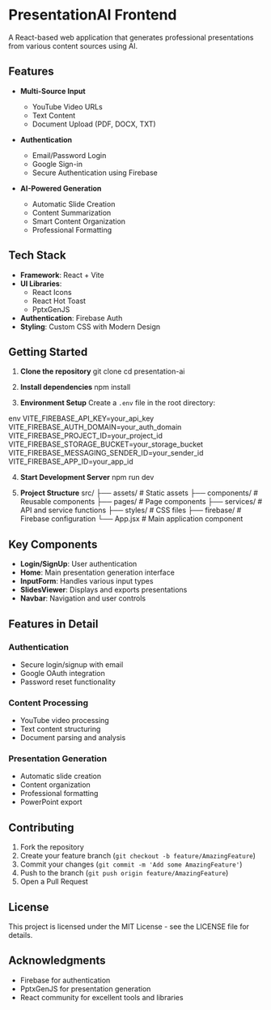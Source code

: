 # PresentationAI Frontend

A React-based web application that generates professional presentations from various content sources using AI.

## Features

- **Multi-Source Input**
  - YouTube Video URLs
  - Text Content
  - Document Upload (PDF, DOCX, TXT)

- **Authentication**
  - Email/Password Login
  - Google Sign-in
  - Secure Authentication using Firebase

- **AI-Powered Generation**
  - Automatic Slide Creation
  - Content Summarization
  - Smart Content Organization
  - Professional Formatting

## Tech Stack

- **Framework**: React + Vite
- **UI Libraries**: 
  - React Icons
  - React Hot Toast
  - PptxGenJS
- **Authentication**: Firebase Auth
- **Styling**: Custom CSS with Modern Design

## Getting Started

1. **Clone the repository**
git clone <repository-url>
cd presentation-ai


2. **Install dependencies**
npm install

3. **Environment Setup**
Create a `.env` file in the root directory:

env
VITE_FIREBASE_API_KEY=your_api_key
VITE_FIREBASE_AUTH_DOMAIN=your_auth_domain
VITE_FIREBASE_PROJECT_ID=your_project_id
VITE_FIREBASE_STORAGE_BUCKET=your_storage_bucket
VITE_FIREBASE_MESSAGING_SENDER_ID=your_sender_id
VITE_FIREBASE_APP_ID=your_app_id

4. **Start Development Server**
npm run dev

5.  **Project Structure**
src/
├── assets/ # Static assets
├── components/ # Reusable components
├── pages/ # Page components
├── services/ # API and service functions
├── styles/ # CSS files
├── firebase/ # Firebase configuration
└── App.jsx # Main application component


## Key Components

- **Login/SignUp**: User authentication
- **Home**: Main presentation generation interface
- **InputForm**: Handles various input types
- **SlidesViewer**: Displays and exports presentations
- **Navbar**: Navigation and user controls

## Features in Detail

### Authentication
- Secure login/signup with email
- Google OAuth integration
- Password reset functionality

### Content Processing
- YouTube video processing
- Text content structuring
- Document parsing and analysis

### Presentation Generation
- Automatic slide creation
- Content organization
- Professional formatting
- PowerPoint export

## Contributing

1. Fork the repository
2. Create your feature branch (`git checkout -b feature/AmazingFeature`)
3. Commit your changes (`git commit -m 'Add some AmazingFeature'`)
4. Push to the branch (`git push origin feature/AmazingFeature`)
5. Open a Pull Request

## License

This project is licensed under the MIT License - see the LICENSE file for details.

## Acknowledgments

- Firebase for authentication
- PptxGenJS for presentation generation
- React community for excellent tools and libraries


